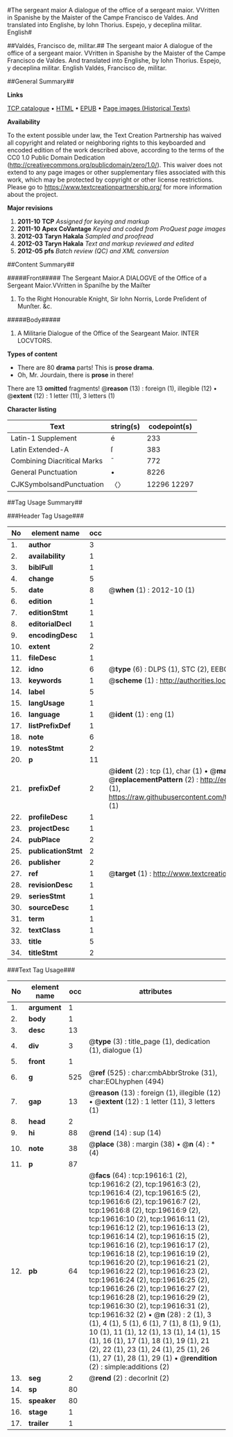 #The sergeant maior A dialogue of the office of a sergeant maior. VVritten in Spanishe by the Maister of the Campe Francisco de Valdes. And translated into Englishe, by Iohn Thorius. Espejo, y deceplina militar. English#

##Valdés, Francisco de, militar.##
The sergeant maior A dialogue of the office of a sergeant maior. VVritten in Spanishe by the Maister of the Campe Francisco de Valdes. And translated into Englishe, by Iohn Thorius.
Espejo, y deceplina militar. English
Valdés, Francisco de, militar.

##General Summary##

**Links**

[TCP catalogue](http://www.ota.ox.ac.uk/tcp/)  • 
[HTML](http://tei.it.ox.ac.uk/tcp/Texts-HTML/free/A14/A14255.html)  • 
[EPUB](http://tei.it.ox.ac.uk/tcp/Texts-EPUB/free/A14/A14255.epub) • 
[Page images (Historical Texts)](https://historicaltexts.jisc.ac.uk/eebo-99854207e)

**Availability**

To the extent possible under law, the Text Creation Partnership has waived all copyright and related or neighboring rights to this keyboarded and encoded edition of the work described above, according to the terms of the CC0 1.0 Public Domain Dedication (http://creativecommons.org/publicdomain/zero/1.0/). This waiver does not extend to any page images or other supplementary files associated with this work, which may be protected by copyright or other license restrictions. Please go to https://www.textcreationpartnership.org/ for more information about the project.

**Major revisions**

1. __2011-10__ __TCP__ *Assigned for keying and markup*
1. __2011-10__ __Apex CoVantage__ *Keyed and coded from ProQuest page images*
1. __2012-03__ __Taryn Hakala__ *Sampled and proofread*
1. __2012-03__ __Taryn Hakala__ *Text and markup reviewed and edited*
1. __2012-05__ __pfs__ *Batch review (QC) and XML conversion*

##Content Summary##

#####Front#####
The Sergeant Maior.A DIALOGVE of the Office of a Sergeant Maior.VVritten in Spaniſhe by the Maiſter 
1. To the Right Honourable Knight, Sir Iohn Norris, Lorde Preſident of Munſter. &c.

#####Body#####

1. A Militarie Dialogue of the Office of the Seargeant Maior. INTER LOCVTORS.

**Types of content**

  * There are 80 **drama** parts! This is **prose drama**.
  * Oh, Mr. Jourdain, there is **prose** in there!

There are 13 **omitted** fragments! 
 @__reason__ (13) : foreign (1), illegible (12)  •  @__extent__ (12) : 1 letter (11), 3 letters (1)

**Character listing**


|Text|string(s)|codepoint(s)|
|---|---|---|
|Latin-1 Supplement|é|233|
|Latin Extended-A|ſ|383|
|Combining             Diacritical Marks|̄|772|
|General Punctuation|•|8226|
|CJKSymbolsandPunctuation|〈〉|12296 12297|

##Tag Usage Summary##

###Header Tag Usage###

|No|element name|occ|attributes|
|---|---|---|---|
|1.|__author__|3||
|2.|__availability__|1||
|3.|__biblFull__|1||
|4.|__change__|5||
|5.|__date__|8| @__when__ (1) : 2012-10 (1)|
|6.|__edition__|1||
|7.|__editionStmt__|1||
|8.|__editorialDecl__|1||
|9.|__encodingDesc__|1||
|10.|__extent__|2||
|11.|__fileDesc__|1||
|12.|__idno__|6| @__type__ (6) : DLPS (1), STC (2), EEBO-CITATION (1), PROQUEST (1), VID (1)|
|13.|__keywords__|1| @__scheme__ (1) : http://authorities.loc.gov/ (1)|
|14.|__label__|5||
|15.|__langUsage__|1||
|16.|__language__|1| @__ident__ (1) : eng (1)|
|17.|__listPrefixDef__|1||
|18.|__note__|6||
|19.|__notesStmt__|2||
|20.|__p__|11||
|21.|__prefixDef__|2| @__ident__ (2) : tcp (1), char (1)  •  @__matchPattern__ (2) : ([0-9\-]+):([0-9IVX]+) (1), (.+) (1)  •  @__replacementPattern__ (2) : http://eebo.chadwyck.com/downloadtiff?vid=$1&page=$2 (1), https://raw.githubusercontent.com/textcreationpartnership/Texts/master/tcpchars.xml#$1 (1)|
|22.|__profileDesc__|1||
|23.|__projectDesc__|1||
|24.|__pubPlace__|2||
|25.|__publicationStmt__|2||
|26.|__publisher__|2||
|27.|__ref__|1| @__target__ (1) : http://www.textcreationpartnership.org/docs/. (1)|
|28.|__revisionDesc__|1||
|29.|__seriesStmt__|1||
|30.|__sourceDesc__|1||
|31.|__term__|1||
|32.|__textClass__|1||
|33.|__title__|5||
|34.|__titleStmt__|2||


###Text Tag Usage###

|No|element name|occ|attributes|
|---|---|---|---|
|1.|__argument__|1||
|2.|__body__|1||
|3.|__desc__|13||
|4.|__div__|3| @__type__ (3) : title_page (1), dedication (1), dialogue (1)|
|5.|__front__|1||
|6.|__g__|525| @__ref__ (525) : char:cmbAbbrStroke (31), char:EOLhyphen (494)|
|7.|__gap__|13| @__reason__ (13) : foreign (1), illegible (12)  •  @__extent__ (12) : 1 letter (11), 3 letters (1)|
|8.|__head__|2||
|9.|__hi__|88| @__rend__ (14) : sup (14)|
|10.|__note__|38| @__place__ (38) : margin (38)  •  @__n__ (4) : * (4)|
|11.|__p__|87||
|12.|__pb__|64| @__facs__ (64) : tcp:19616:1 (2), tcp:19616:2 (2), tcp:19616:3 (2), tcp:19616:4 (2), tcp:19616:5 (2), tcp:19616:6 (2), tcp:19616:7 (2), tcp:19616:8 (2), tcp:19616:9 (2), tcp:19616:10 (2), tcp:19616:11 (2), tcp:19616:12 (2), tcp:19616:13 (2), tcp:19616:14 (2), tcp:19616:15 (2), tcp:19616:16 (2), tcp:19616:17 (2), tcp:19616:18 (2), tcp:19616:19 (2), tcp:19616:20 (2), tcp:19616:21 (2), tcp:19616:22 (2), tcp:19616:23 (2), tcp:19616:24 (2), tcp:19616:25 (2), tcp:19616:26 (2), tcp:19616:27 (2), tcp:19616:28 (2), tcp:19616:29 (2), tcp:19616:30 (2), tcp:19616:31 (2), tcp:19616:32 (2)  •  @__n__ (28) : 2 (1), 3 (1), 4 (1), 5 (1), 6 (1), 7 (1), 8 (1), 9 (1), 10 (1), 11 (1), 12 (1), 13 (1), 14 (1), 15 (1), 16 (1), 17 (1), 18 (1), 19 (1), 21 (2), 22 (1), 23 (1), 24 (1), 25 (1), 26 (1), 27 (1), 28 (1), 29 (1)  •  @__rendition__ (2) : simple:additions (2)|
|13.|__seg__|2| @__rend__ (2) : decorInit (2)|
|14.|__sp__|80||
|15.|__speaker__|80||
|16.|__stage__|1||
|17.|__trailer__|1||
